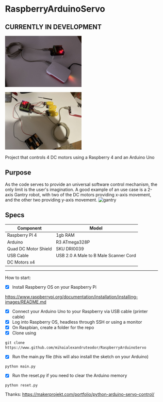 # RaspberryArduinoServo

## CURRENTLY IN DEVELOPMENT


<img src="https://raw.githubusercontent.com/mihaialexandruteodor/mihaialexandruteodor/master/repoImages/RaspberryArduinoServo/stage1.jpg"
     alt="stage 1"
     width=50% height=50% />

<img src="https://raw.githubusercontent.com/mihaialexandruteodor/mihaialexandruteodor/master/repoImages/RaspberryArduinoServo/stage2.jpg"
     alt="stage 2"
     width=50% height=50% />

Project that controls 4 DC motors using a Raspberry 4 and an Arduino Uno

## Purpose
As the code serves to provide an universal software control mechanism, the only limit is the user's imagination.
A good example of an use case is a 2-axis Gantry robot, with two of the DC motors providing x-axis movement, and the other two providing y-axis movement.
<img src="https://www.azorobotics.com/images/equipments/EquipmentImage_271.jpg"
     alt="gantry"
     width=50% height=50% />

## Specs
| **Component** | **Model** |
| ------------- | --------- |
| Raspberry PI 4 | 1gb RAM |
| Arduino | R3 ATmega328P |
| Quad DC Motor Shield | SKU DRI0039 |
| USB Cable | USB 2.0 A Male to B Male Scanner Cord|
| DC Motors x4 |  |

---------------------- 

How to start:
- [x] Install Raspberry OS on your Raspberry Pi 

<https://www.raspberrypi.org/documentation/installation/installing-images/README.md>
- [x] Connect your Arduino Uno to your Raspberry via USB cable (printer cable)
- [x] Log into Raspberry OS, headless through SSH or using a monitor
- [x] On Raspbian, create a folder for the repo
- [x] Clone using
```
git clone https://www.github.com/mihaialexandruteodor/RaspberryArduinoServo    
```
- [x] Run the main.py file (this will also install the sketch on your Arduino)
```
python main.py
```
- [x] Run the reset.py if you need to clear the Arduino memory
```
python reset.py
```


Thanks:
https://makerprojekt.com/portfolio/python-arduino-servo-control/
